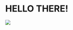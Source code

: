 
# HELLO THERE!

![]([ved=0CBEQjRxqFwoTCPD_7fPHoIIDFQAAAAAdAAAAABAR](https://github.com/Oana-Florentina/Oana-Florentina/blob/main/84c1ef546dfda0cb7c548f193e817c7a.gif)https://github.com/Oana-Florentina/Oana-Florentina/blob/main/84c1ef546dfda0cb7c548f193e817c7a.gif)
